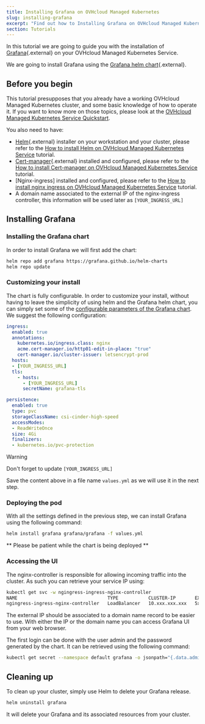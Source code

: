 ```yaml
---
title: Installing Grafana on OVHcloud Managed Kubernetes
slug: installing-grafana
excerpt: "Find out how to Installing Grafana on OVHcloud Managed Kubernetes"
section: Tutorials
---
```


<style>
 pre {
     font-size: 14px;
 }
 pre.console {
   background-color: #300A24; 
   color: #ccc;
   font-family: monospace;
   padding: 5px;
   margin-bottom: 5px;
 }
 pre.console code {
   border: solid 0px transparent;
   font-family: monospace !important;
   font-size: 0.75em;
   color: #ccc;
 }
 .small {
     font-size: 0.75em;
 }
</style>

In this tutorial we are going to guide you with the installation of [Grafana](https://grafana.com/){.external} on your OVHcloud Managed Kubernetes Service.

We are going to install Grafana using the [Grafana helm chart](https://github.com/grafana/helm-charts){.external}.

## Before you begin

This tutorial presupposes that you already have a working OVHcloud Managed Kubernetes cluster, and some basic knowledge of how to operate it. If you want to know more on those topics, please look at the [OVHcloud Managed Kubernetes Service Quickstart](../deploying-hello-world/).

You also need to have:
* [Helm](https://docs.helm.sh/){.external} installer on your workstation and your cluster, please refer to the [How to install Helm on OVHcloud Managed Kubernetes Service](../installing-helm/) tutorial.
* [Cert-manager](https://cert-manager.io/){.external} installed and configured, please refer to the [How to install Cert-manager on OVHcloud Managed Kubernetes Service](../installing-cert-manager) tutorial.
* [Nginx-ingress] installed and configured, please refer to the [How to install nginx ingress on OVHcloud Managed Kubernetes Service](../installing-nginx-ingress) tutorial.
* A domain name associated to the external IP of the nginx-ingress controller, this information will be used later as `[YOUR_INGRESS_URL]`

## Installing Grafana

### Installing the Grafana chart

In order to install Grafana we will first add the chart:

```bash
helm repo add grafana https://grafana.github.io/helm-charts
helm repo update
```

### Customizing your install

The chart is fully configurable. In order to customize your install, without having to leave the simplicity of using helm and the Grafana helm chart, you can simply set some of the [configurable parameters of the Grafana chart](https://github.com/grafana/helm-charts/tree/main/charts/grafana#configuration). We suggest the following configuration:

```yaml
ingress:
  enabled: true
  annotations:
    kubernetes.io/ingress.class: nginx
    acme.cert-manager.io/http01-edit-in-place: "true"
    cert-manager.io/cluster-issuer: letsencrypt-prod
  hosts:
  - [YOUR_INGRESS_URL]
  tls:
    - hosts:
      - [YOUR_INGRESS_URL]
      secretName: grafana-tls

persistence:
  enabled: true
  type: pvc
  storageClassName: csi-cinder-high-speed
  accessModes:
  - ReadWriteOnce
  size: 4Gi
  finalizers:
  - kubernetes.io/pvc-protection
```

> [!warning]
> Don't forget to update `[YOUR_INGRESS_URL]`

Save the content above in a file name `values.yml` as we will use it in the next step.

### Deploying the pod

With all the settings defined in the previous step, we can install Grafana using the following command:

```bash
helm install grafana grafana/grafana -f values.yml
```
** Please be patient while the chart is being deployed **

### Accessing the UI

The nginx-controller is responsible for allowing incoming traffic into the cluster. As such you can retrieve your service IP using:

```bash
kubectl get svc -w ngingress-ingress-nginx-controller
NAME                                 TYPE           CLUSTER-IP       EXTERNAL-IP      PORT(S)                      AGE
ngingress-ingress-nginx-controller   LoadBalancer   10.xxx.xxx.xxx   5x.xxx.xxx.xxx   80:30248/TCP,443:30857/TCP   138m
```

The external IP should be associated to a domain name record to be easier to use.
With either the IP or the domain name you can access Grafana UI from your web browser.

The first login can be done with the user admin and the password generated by the chart. It can be retrieved using the following command:

```bash
kubectl get secret --namespace default grafana -o jsonpath="{.data.admin-password}" | base64 --decode ; echo
```

## Cleaning up

To clean up your cluster, simply use Helm to delete your Grafana release.

```bash
helm uninstall grafana
```

It will delete your Grafana and its associated resources from your cluster.
~~~~
